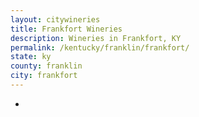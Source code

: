 ```yaml
---
layout: citywineries
title: Frankfort Wineries
description: Wineries in Frankfort, KY
permalink: /kentucky/franklin/frankfort/
state: ky
county: franklin
city: frankfort
---
```

-
